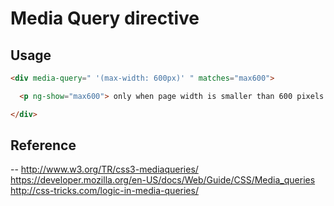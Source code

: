 # Media Query directive

## Usage

```html
<div media-query=" '(max-width: 600px)' " matches="max600">

  <p ng-show="max600"> only when page width is smaller than 600 pixels. </p>

</div>
```

## Reference

 --
http://www.w3.org/TR/css3-mediaqueries/
https://developer.mozilla.org/en-US/docs/Web/Guide/CSS/Media_queries
http://css-tricks.com/logic-in-media-queries/